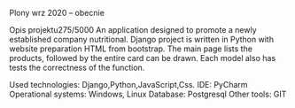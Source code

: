 Plony
wrz 2020 – obecnie

Opis projektu275/5000
An application designed to promote a newly established company
nutritional.
Django project is written in Python with website preparation HTML from bootstrap. The main page lists the products, followed by the entire card can be drawn. Each model also has tests the correctness of the function.


Used technologies: Django,Python,JavaScript,Css.
IDE: PyCharm
Operational systems: Windows, Linux
Database: Postgresql
Other tools: GIT

